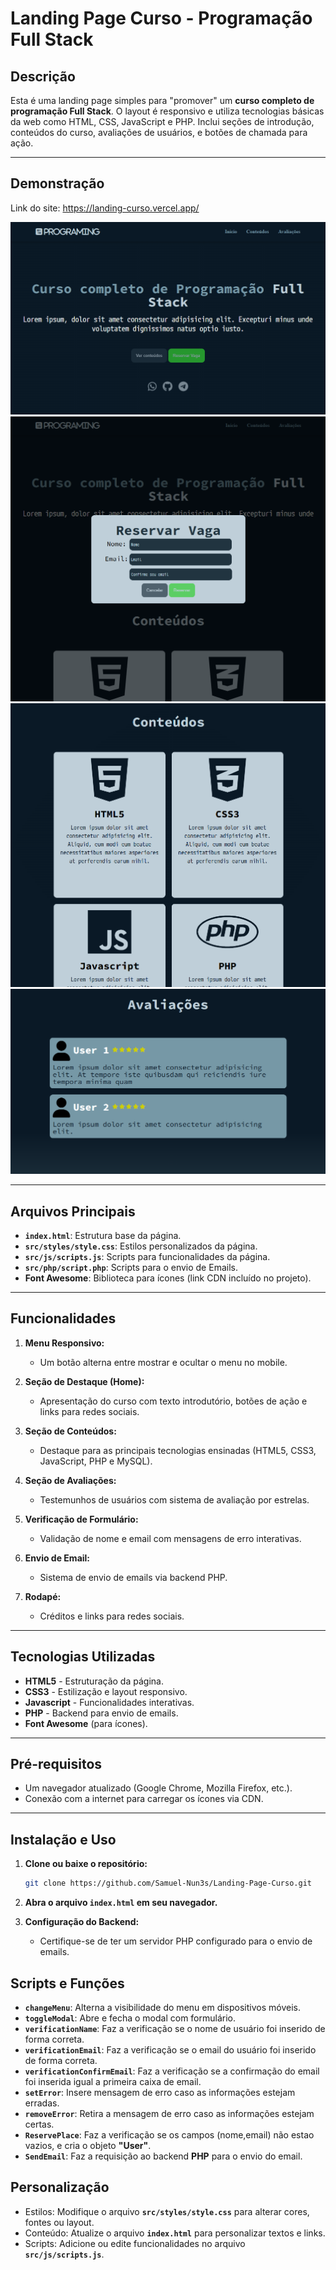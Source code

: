 # Landing Page Curso - Programação Full Stack

## Descrição
Esta é uma landing page simples para "promover" um **curso completo de programação Full Stack**. O layout é responsivo e utiliza tecnologias básicas da web como HTML, CSS, JavaScript e PHP. Inclui seções de introdução, conteúdos do curso, avaliações de usuários, e botões de chamada para ação.

---

## Demonstração
Link do site: https://landing-curso.vercel.app/

<img src="src/images/landing-home.png" alt="Home do site">
<img src="src/images/landing-modal.png" alt="Modal com formulario">
<img src="src/images/landing-contents.png" alt="Conteudos do curso">
<img src="src/images/landing-testimonials.png" alt="Avaliações do site">

---

## Arquivos Principais
- **`index.html`**: Estrutura base da página.
- **`src/styles/style.css`**: Estilos personalizados da página.
- **`src/js/scripts.js`**: Scripts para funcionalidades da página.
- **`src/php/script.php`**: Scripts para o envio de Emails.
- **Font Awesome**: Biblioteca para ícones (link CDN incluído no projeto).

---

## Funcionalidades
1. **Menu Responsivo:**
   - Um botão alterna entre mostrar e ocultar o menu no mobile.

2. **Seção de Destaque (Home):**
   - Apresentação do curso com texto introdutório, botões de ação e links para redes sociais.

3. **Seção de Conteúdos:**
   - Destaque para as principais tecnologias ensinadas (HTML5, CSS3, JavaScript, PHP e MySQL).

4. **Seção de Avaliações:**
   - Testemunhos de usuários com sistema de avaliação por estrelas.

5. **Verificação de Formulário:**
   - Validação de nome e email com mensagens de erro interativas.

6. **Envio de Email:**
   - Sistema de envio de emails via backend PHP.

7. **Rodapé:**
   - Créditos e links para redes sociais.

---

## Tecnologias Utilizadas
- **HTML5** - Estruturação da página.
- **CSS3** - Estilização e layout responsivo.
- **Javascript** - Funcionalidades interativas.
- **PHP** - Backend para envio de emails.
- **Font Awesome** (para ícones).

---

## Pré-requisitos
- Um navegador atualizado (Google Chrome, Mozilla Firefox, etc.).
- Conexão com a internet para carregar os ícones via CDN.

---

## Instalação e Uso

1. **Clone ou baixe o repositório:**
   ```bash
   git clone https://github.com/Samuel-Nun3s/Landing-Page-Curso.git

2. **Abra o arquivo **`index.html`** em seu navegador.**

3. **Configuração do Backend:**
   - Certifique-se de ter um servidor PHP configurado para o envio de emails.

## Scripts e Funções

- **`changeMenu`**: Alterna a visibilidade do menu em dispositivos móveis.
- **`toggleModal`**: Abre e fecha o modal com formulário.
- **`verificationName`**: Faz a verificação se o nome de usuário foi inserido de forma correta.
- **`verificationEmail`**: Faz a verificação se o email do usuário foi inserido de forma correta.
- **`verificationConfirmEmail`**: Faz a verificação se a confirmação do email foi inserida igual a primeira caixa de email.
- **`setError`**: Insere mensagem de erro caso as informações estejam erradas.
- **`removeError`**: Retira a mensagem de erro caso as informações estejam certas.
- **`ReservePlace`**: Faz a verificação se os campos (nome,email) não estao vazios, e cria o objeto **"User"**.
- **`SendEmail`**: Faz a requisição ao backend **PHP** para o envio do email.

## Personalização
- Estilos: Modifique o arquivo **`src/styles/style.css`** para alterar cores, fontes ou layout.
- Conteúdo: Atualize o arquivo **`index.html`** para personalizar textos e links.
- Scripts: Adicione ou edite funcionalidades no arquivo **`src/js/scripts.js`**.
